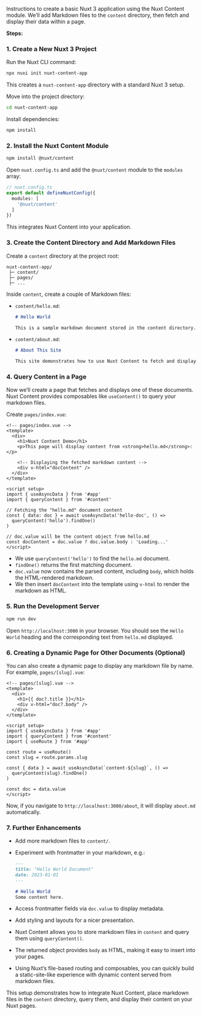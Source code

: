 Instructions to create a basic Nuxt 3 application using the Nuxt Content module. We’ll add Markdown files to the `content` directory, then fetch and display their data within a page. 

**Steps:**

### 1. Create a New Nuxt 3 Project

Run the Nuxt CLI command:

```bash
npx nuxi init nuxt-content-app
```
This creates a `nuxt-content-app` directory with a standard Nuxt 3 setup.

Move into the project directory:
```bash
cd nuxt-content-app
```

Install dependencies:
```bash
npm install
```

### 2. Install the Nuxt Content Module

```bash
npm install @nuxt/content
```

Open `nuxt.config.ts` and add the `@nuxt/content` module to the `modules` array:
```ts
// nuxt.config.ts
export default defineNuxtConfig({
  modules: [
    '@nuxt/content'
  ]
})
```

This integrates Nuxt Content into your application.

### 3. Create the Content Directory and Add Markdown Files

Create a `content` directory at the project root:

```
nuxt-content-app/
 ├─ content/
 ├─ pages/
 ├─ ...
```

Inside `content`, create a couple of Markdown files:

- `content/hello.md`:
  ```md
  # Hello World

  This is a sample markdown document stored in the content directory.
  ```

- `content/about.md`:
  ```md
  # About This Site

  This site demonstrates how to use Nuxt Content to fetch and display markdown.
  ```

### 4. Query Content in a Page

Now we’ll create a page that fetches and displays one of these documents. Nuxt Content provides composables like `useContent()` to query your markdown files.

Create `pages/index.vue`:
```vue
<!-- pages/index.vue -->
<template>
  <div>
    <h1>Nuxt Content Demo</h1>
    <p>This page will display content from <strong>hello.md</strong>:</p>

    <!-- Displaying the fetched markdown content -->
    <div v-html="docContent" />
  </div>
</template>

<script setup>
import { useAsyncData } from '#app'
import { queryContent } from '#content'

// Fetching the "hello.md" document content
const { data: doc } = await useAsyncData('hello-doc', () => 
  queryContent('hello').findOne()
)

// doc.value will be the content object from hello.md
const docContent = doc.value ? doc.value.body : 'Loading...'
</script>
```

- We use `queryContent('hello')` to find the `hello.md` document.
- `findOne()` returns the first matching document.
- `doc.value` now contains the parsed content, including `body`, which holds the HTML-rendered markdown.
- We then insert `docContent` into the template using `v-html` to render the markdown as HTML.

### 5. Run the Development Server

```bash
npm run dev
```

Open `http://localhost:3000` in your browser. You should see the `Hello World` heading and the corresponding text from `hello.md` displayed.

### 6. Creating a Dynamic Page for Other Documents (Optional)
You can also create a dynamic page to display any markdown file by name. For example, `pages/[slug].vue`:

```vue
<!-- pages/[slug].vue -->
<template>
  <div>
    <h1>{{ doc?.title }}</h1>
    <div v-html="doc?.body" />
  </div>
</template>

<script setup>
import { useAsyncData } from '#app'
import { queryContent } from '#content'
import { useRoute } from '#app'

const route = useRoute()
const slug = route.params.slug

const { data } = await useAsyncData(`content-${slug}`, () =>
  queryContent(slug).findOne()
)

const doc = data.value
</script>
```

Now, if you navigate to `http://localhost:3000/about`, it will display `about.md` automatically.

### 7. Further Enhancements
- Add more markdown files to `content/`.
- Experiment with frontmatter in your markdown, e.g.:
  ```md
  ---
  title: "Hello World Document"
  date: 2023-01-01
  ---
  
  # Hello World
  Some content here.
  ```
- Access frontmatter fields via `doc.value` to display metadata.
- Add styling and layouts for a nicer presentation.

- Nuxt Content allows you to store markdown files in `content` and query them using `queryContent()`.
- The returned object provides `body` as HTML, making it easy to insert into your pages.
- Using Nuxt’s file-based routing and composables, you can quickly build a static-site-like experience with dynamic content served from markdown files.

This setup demonstrates how to integrate Nuxt Content, place markdown files in the `content` directory, query them, and display their content on your Nuxt pages. 
